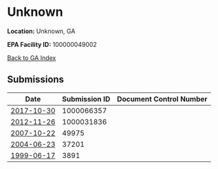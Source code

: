 # Unknown

**Location:** Unknown, GA

**EPA Facility ID:** 100000049002

[Back to GA Index](../../index.md)

## Submissions

| Date | Submission ID | Document Control Number |
|------|--------------|-------------------------|
| [2017-10-30](submissions/1000066357.md) | 1000066357 |  |
| [2012-11-26](submissions/1000031836.md) | 1000031836 |  |
| [2007-10-22](submissions/49975.md) | 49975 |  |
| [2004-06-23](submissions/37201.md) | 37201 |  |
| [1999-06-17](submissions/3891.md) | 3891 |  |
